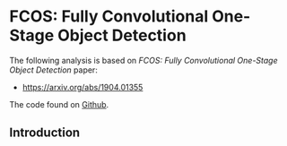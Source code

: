 # FCOS: Fully Convolutional One-Stage Object Detection
The following analysis is based on _FCOS: Fully Convolutional One-Stage Object Detection_ paper:

* https://arxiv.org/abs/1904.01355

The code found on [Github](https://github.com/tianzhi0549/FCOS/).

## Introduction